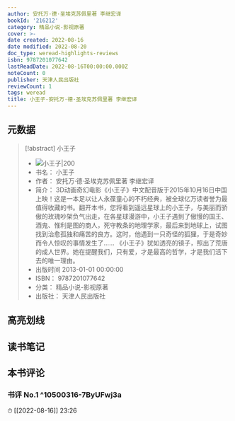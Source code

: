 ```yaml
---
author: 安托万·德·圣埃克苏佩里著 李继宏译
bookId: '216212'
category: 精品小说-影视原著
cover: >-
date created: 2022-08-16
date modified: 2022-08-20
doc_type: weread-highlights-reviews
isbn: 9787201077642
lastReadDate: 2022-08-16T00:00:00.000Z
noteCount: 0
publisher: 天津人民出版社
reviewCount: 1
tags: weread
title: 小王子-安托万·德·圣埃克苏佩里著 李继宏译
---
```


## 元数据

> [!abstract] 小王子
> - ![ 小王子|200](https://wfqqreader-1252317822.image.myqcloud.com/cover/212/216212/t7_216212.jpg)
> - 书名： 小王子
> - 作者： 安托万·德·圣埃克苏佩里著 李继宏译
> - 简介： 3D动画奇幻电影《小王子》中文配音版于2015年10月16日中国上映！这是一本足以让人永葆童心的不朽经典，被全球亿万读者誉为最值得收藏的书。翻开本书，您将看到遥远星球上的小王子，与美丽而骄傲的玫瑰吵架负气出走，在各星球漫游中，小王子遇到了傲慢的国王、酒鬼、惟利是图的商人，死守教条的地理学家，最后来到地球上，试图找到治愈孤独和痛苦的良方。这时，他遇到一只奇怪的狐狸，于是奇妙而令人惊叹的事情发生了…… 《小王子》犹如透亮的镜子，照出了荒唐的成人世界。她在提醒我们，只有爱，才是最高的哲学，才是我们活下去的唯一理由。
> - 出版时间 2013-01-01 00:00:00
> - ISBN： 9787201077642
> - 分类： 精品小说-影视原著
> - 出版社： 天津人民出版社

## 高亮划线

## 读书笔记

## 本书评论

### 书评 No.1 ^10500316-7ByUFwj3a

⏱ [[2022-08-16]] 23:26
